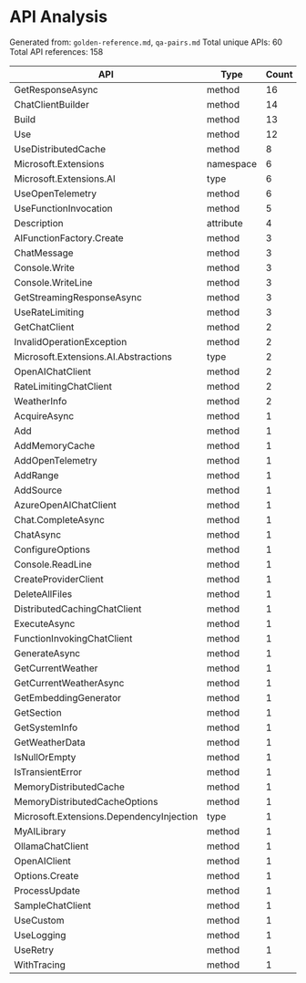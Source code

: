 # API Analysis

Generated from: `golden-reference.md`, `qa-pairs.md`
Total unique APIs: 60
Total API references: 158

| API | Type | Count |
|-----|------|-------|
| GetResponseAsync | method | 16 |
| ChatClientBuilder | method | 14 |
| Build | method | 13 |
| Use | method | 12 |
| UseDistributedCache | method | 8 |
| Microsoft.Extensions | namespace | 6 |
| Microsoft.Extensions.AI | type | 6 |
| UseOpenTelemetry | method | 6 |
| UseFunctionInvocation | method | 5 |
| Description | attribute | 4 |
| AIFunctionFactory.Create | method | 3 |
| ChatMessage | method | 3 |
| Console.Write | method | 3 |
| Console.WriteLine | method | 3 |
| GetStreamingResponseAsync | method | 3 |
| UseRateLimiting | method | 3 |
| GetChatClient | method | 2 |
| InvalidOperationException | method | 2 |
| Microsoft.Extensions.AI.Abstractions | type | 2 |
| OpenAIChatClient | method | 2 |
| RateLimitingChatClient | method | 2 |
| WeatherInfo | method | 2 |
| AcquireAsync | method | 1 |
| Add | method | 1 |
| AddMemoryCache | method | 1 |
| AddOpenTelemetry | method | 1 |
| AddRange | method | 1 |
| AddSource | method | 1 |
| AzureOpenAIChatClient | method | 1 |
| Chat.CompleteAsync | method | 1 |
| ChatAsync | method | 1 |
| ConfigureOptions | method | 1 |
| Console.ReadLine | method | 1 |
| CreateProviderClient | method | 1 |
| DeleteAllFiles | method | 1 |
| DistributedCachingChatClient | method | 1 |
| ExecuteAsync | method | 1 |
| FunctionInvokingChatClient | method | 1 |
| GenerateAsync | method | 1 |
| GetCurrentWeather | method | 1 |
| GetCurrentWeatherAsync | method | 1 |
| GetEmbeddingGenerator | method | 1 |
| GetSection | method | 1 |
| GetSystemInfo | method | 1 |
| GetWeatherData | method | 1 |
| IsNullOrEmpty | method | 1 |
| IsTransientError | method | 1 |
| MemoryDistributedCache | method | 1 |
| MemoryDistributedCacheOptions | method | 1 |
| Microsoft.Extensions.DependencyInjection | type | 1 |
| MyAILibrary | method | 1 |
| OllamaChatClient | method | 1 |
| OpenAIClient | method | 1 |
| Options.Create | method | 1 |
| ProcessUpdate | method | 1 |
| SampleChatClient | method | 1 |
| UseCustom | method | 1 |
| UseLogging | method | 1 |
| UseRetry | method | 1 |
| WithTracing | method | 1 |
